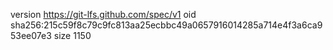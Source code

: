version https://git-lfs.github.com/spec/v1
oid sha256:215c59f8c79c9fc813aa25ecbbc49a0657916014285a714e4f3a6ca953ee07e3
size 1150

